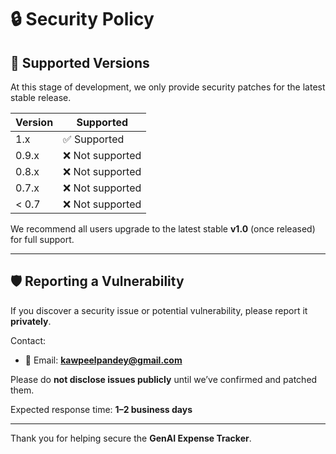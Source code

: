 # 🔒 Security Policy

## 📌 Supported Versions

At this stage of development, we only provide security patches for the latest stable release.

| Version | Supported        |
|---------|------------------|
| 1.x     | ✅ Supported      |
| 0.9.x   | ❌ Not supported  |
| 0.8.x   | ❌ Not supported  |
| 0.7.x   | ❌ Not supported  |
| < 0.7   | ❌ Not supported  |

We recommend all users upgrade to the latest stable **v1.0** (once released) for full support.

---

## 🛡️ Reporting a Vulnerability

If you discover a security issue or potential vulnerability, please report it **privately**.

Contact:
- 📧 Email: **kawpeelpandey@gmail.com**

Please do **not disclose issues publicly** until we’ve confirmed and patched them.

Expected response time: **1–2 business days**

---

Thank you for helping secure the **GenAI Expense Tracker**.
